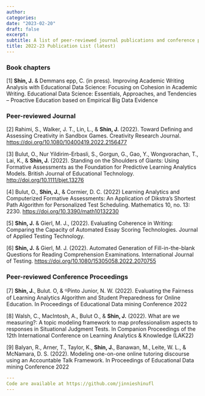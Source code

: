 ```yaml
---
author: 
categories:
date: "2023-02-20"
draft: false
excerpt: 
subtitle: A list of peer-reviewed journal publications and conference proceedings
title: 2022-23 Publication List (latest)
---
```


### Book chapters

[1] **Shin, J.** & Demmans epp, C. (in press). Improving Academic Writing Analysis with Educational Data Science: Focusing on Cohesion in Academic Writing. Educational Data Science: Essentials, Approaches, and Tendencies – Proactive Education based on Empirical Big Data Evidence

### Peer-reviewed Journal 

[2] Rahimi, S., Walker, J. T., Lin, L., & **Shin, J.** (2022). Toward Defining and Assessing Creativity in Sandbox Games. Creativity Research Journal. https://doi.org/10.1080/10400419.2022.2156477 

[3] Bulut, O., Nur Yildirim-Erbasli, S., Gorgun, G., Gao, Y., Wongvorachan, T., Lai, K., & **Shin, J.** (2022). Standing on the Shoulders of Giants: Using Formative Assessments as the Foundation for Predictive Learning Analytics Models. British Journal of Educational Technology. http://doi.org/10.1111/bjet.13276 

[4] Bulut, O., **Shin, J.**, & Cormier, D. C. (2022) Learning Analytics and Computerized Formative Assessments: An Application of Dikstra’s Shortest Path Algorithm for Personalized Test Scheduling. Mathematics 10, no. 13: 2230. https://doi.org/10.3390/math10132230

[5] **Shin, J.** & Gierl, M. J., (2022). Evaluating Coherence in Writing: Comparing the Capacity of Automated Essay Scoring Technologies. Journal of Applied Testing Technology. 

[6] **Shin, J.** & Gierl, M. J. (2022). Automated Generation of Fill-in-the-blank Questions for Reading Comprehension Examinations. International Journal of Testing. https://doi.org/10.1080/15305058.2022.2070755

### Peer-reviewed Conference Proceedings

[7] **Shin, J.**, Bulut. O, & ᴳPinto Junior, N. W. (2022). Evaluating the Fairness of Learning Analytics Algorithm and Student Preparedness for Online Education. In Proceedings of Educational Data mining Conference 2022 

[8] Walsh, C., MacIntosh, A., Bulut O., & **Shin, J.** (2022). What are we measuring?: A topic modeling framework to map professionalism aspects to responses in Situational Judgment Tests. In Companion Proceedings of the 12th International Conference on Learning Analytics & Knowledge (LAK22) 

[9] Balyan, R., Arner, T., Taylor, K., **Shin, J.**, Banawan, M., Leite, W. L., & McNamara, D. S. (2022). Modeling one-on-one online tutoring discourse using an Accountable Talk Framework. In Proceedings of Educational Data mining Conference 2022 


```yaml
---
Code are available at https://github.com/jinnieshinufl
---
```
